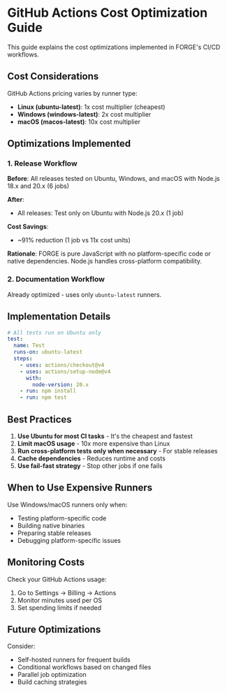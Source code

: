 # GitHub Actions Cost Optimization Guide

This guide explains the cost optimizations implemented in FORGE's CI/CD workflows.

## Cost Considerations

GitHub Actions pricing varies by runner type:
- **Linux (ubuntu-latest)**: 1x cost multiplier (cheapest)
- **Windows (windows-latest)**: 2x cost multiplier
- **macOS (macos-latest)**: 10x cost multiplier

## Optimizations Implemented

### 1. Release Workflow

**Before**: All releases tested on Ubuntu, Windows, and macOS with Node.js 18.x and 20.x (6 jobs)

**After**: 
- All releases: Test only on Ubuntu with Node.js 20.x (1 job)

**Cost Savings**: 
- ~91% reduction (1 job vs 11x cost units)

**Rationale**: FORGE is pure JavaScript with no platform-specific code or native dependencies. Node.js handles cross-platform compatibility.

### 2. Documentation Workflow

Already optimized - uses only `ubuntu-latest` runners.

## Implementation Details

```yaml
# All tests run on Ubuntu only
test:
  name: Test
  runs-on: ubuntu-latest
  steps:
    - uses: actions/checkout@v4
    - uses: actions/setup-node@v4
      with:
        node-version: 20.x
    - run: npm install
    - run: npm test
```

## Best Practices

1. **Use Ubuntu for most CI tasks** - It's the cheapest and fastest
2. **Limit macOS usage** - 10x more expensive than Linux
3. **Run cross-platform tests only when necessary** - For stable releases
4. **Cache dependencies** - Reduces runtime and costs
5. **Use fail-fast strategy** - Stop other jobs if one fails

## When to Use Expensive Runners

Use Windows/macOS runners only when:
- Testing platform-specific code
- Building native binaries
- Preparing stable releases
- Debugging platform-specific issues

## Monitoring Costs

Check your GitHub Actions usage:
1. Go to Settings → Billing → Actions
2. Monitor minutes used per OS
3. Set spending limits if needed

## Future Optimizations

Consider:
- Self-hosted runners for frequent builds
- Conditional workflows based on changed files
- Parallel job optimization
- Build caching strategies